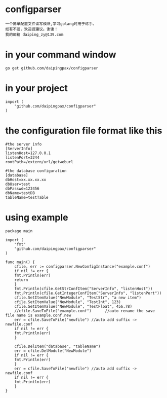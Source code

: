 
# configparser
	一个简单配置文件读写模块,学习golang时用于练手。
	如有不适，欢迎提建议。谢谢！
	我的邮箱 daiping_zy@139.com
	

# in your command window

	go get github.com/daipingpax/configparser
	
# in your project

	import (
	    "github.com/daipingpax/configparser"	
	)
	
# the configuration file format like this 
	#the server info
	[ServerInfo]
	listenHost=127.0.0.1
	listenPort=3244
	rootPath=/extern/url/getweburl

	#the database configuration
	[database]
	dbHost=xx.xx.xx.xx
	dbUser=test
	dbPasswd=123456
	dbName=testDB
	tableName=testTable

# using example
	package main

	import (
	    "fmt"
	    "github.com/daipingpax/configparser"
	)

	func main() {
	    cfile, err := configparser.NewConfigInstance("example.conf")
	    if nil != err {
		fmt.Println(err)
		return
	    }
	    fmt.Println(cfile.GetStrConfItem("ServerInfo", "listenHost"))
	    fmt.Println(cfile.GetIntegerConfItem("ServerInfo", "listenPort"))
	    cfile.SetItemValue("NewModule", "TestStr", "a new item")
	    cfile.SetItemValue("NewModule", "TestInt", 123)
	    cfile.SetItemValue("NewModule", "TestFloat", 456.78)
	    //cfile.SaveToFile("example.conf")		//auto rename the save file name is example.conf.new
	    err = cfile.SaveToFile("newfile") //auto add suffix -> newfile.conf
	    if nil != err {
		fmt.Println(err)
	    }

	    cfile.DelItem("database", "tableName")
	    err = cfile.DelModule("NewModule")
	    if nil != err {
		fmt.Println(err)
	    }
	    err = cfile.SaveToFile("newfile") //auto add suffix -> newfile.conf
	    if nil != err {
		fmt.Println(err)
	    }
	}
